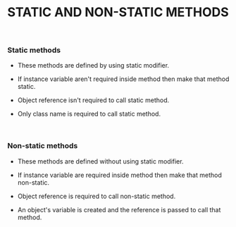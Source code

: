 # **STATIC AND NON-STATIC METHODS**

<br>

### **Static methods**

+ These methods are defined by using static modifier.

+ If instance variable aren't required inside method then make that method static.

+ Object reference isn't required to call static method.

+ Only class name is required to call static method.

<br>

### **Non-static methods**

+ These methods are defined without using static modifier.

+ If instance variable are required inside method then make that method non-static.

+ Object reference is required to call non-static method.

+ An object's variable is created and the reference is passed to call that method.
